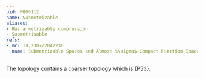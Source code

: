 ```yaml
---
uid: P000112
name: Submetrizable
aliases:
- Has a metrizable compression
- Submetrisable
refs:
- mr: 10.2307/2042236
  name: Submetrizable Spaces and Almost $\sigma$-Compact Function Spaces
---
```


The topology contains a coarser topology which is {P53}.
